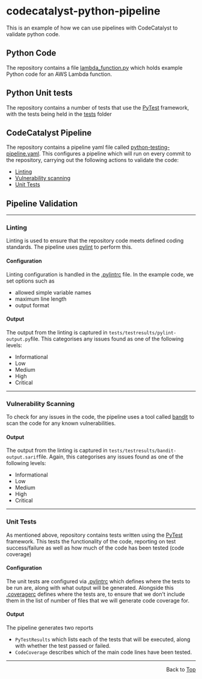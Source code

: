 # codecatalyst-python-pipeline

This is an example of how we can use pipelines with CodeCatalyst to validate python code.

## Python Code
The repository contains a file [lambda_function.py](lambda_function.py) which holds example Python code for an AWS Lambda function.

## Python Unit tests
The repository contains a number of tests that use the [PyTest](https://pytest.org) framework, with the tests being held in the [tests](tests) folder

## CodeCatalyst Pipeline
The repository contains a pipeline yaml file called [python-testing-pipeline.yaml](.codecatalyst/workflows/python-testing-pipeline.yaml). This configures a pipeline which will run on every commit to the repository, carrying out the following actions to validate the code:

* [Linting](#linting)
* [Vulnerability scanning](#vulnerability-scanning)
* [Unit Tests](#unit-tests)

## Pipeline Validation
---
### Linting
Linting is used to ensure that the repository code meets defined coding standards. The pipeline uses [pylint](https://github.com/pylint-dev/pylint) to perform this.

#### Configuration
Linting configuration is handled in the [.pylintrc](.pylintrc) file. In the example code, we set options such as
* allowed simple variable names
* maximum line length
* output format

#### Output
The output from the linting is captured in `tests/testresults/pylint-output.py`file. This categorises any issues found as one of the following levels:
* Informational
* Low
* Medium
* High
* Critical

---
### Vulnerability Scanning
To check for any issues in the code, the pipeline uses a tool called [bandit](https://github.com/PyCQA/bandit) to scan the code for any known vulnerabilities.
#### Output
The output from the linting is captured in `tests/testresults/bandit-output.sarif`file. Again, this categorises any issues found as one of the following levels:
* Informational
* Low
* Medium
* High
* Critical

---
### Unit Tests
As mentioned above, repository contains tests written using the [PyTest](https://pytest.org) framework. This tests the functionality of the code, reporting on test success/failure as well as how much of the code has been tested (code coverage)

#### Configuration
The unit tests are configured via [.pylintrc](.pylintrc) which defines where the tests to be run are, along with what output will be generated. Alongside this [.coveragerc](.coveragerc) defines where the tests are, to ensure that we don't include them in the list of number of files that we will generate code coverage for.

#### Output
The pipeline generates two reports 
* `PyTestResults` which lists each of the tests that will be executed, along with whether the test passed or failed.
* `CodeCoverage` describes which of the main code lines have been tested.

---




<div style="text-align: right"> Back to <a href="#codecatalyst-python-pipeline">Top</a> </div>